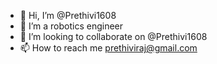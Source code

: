 - 👋 Hi, I’m @Prethivi1608
- 👀 I’m a robotics engineer
- 💞️ I’m looking to collaborate on @Prethivi1608
- 📫 How to reach me prethiviraj@gmail.com

<!---
Prethivi1608/Prethivi1608 is a ✨ special ✨ repository because its `README.md` (this file) appears on your GitHub profile.
You can click the Preview link to take a look at your changes.
--->
